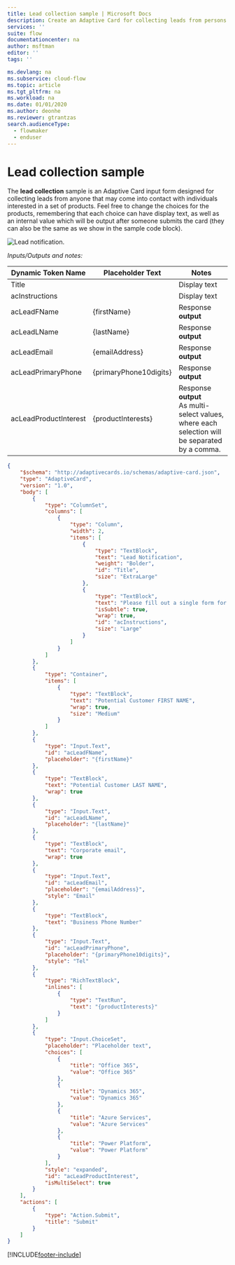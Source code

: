 ```yaml
---
title: Lead collection sample | Microsoft Docs
description: Create an Adaptive Card for collecting leads from persons interested in a set of products.
services: ''
suite: flow
documentationcenter: na
author: msftman
editor: ''
tags: ''

ms.devlang: na
ms.subservice: cloud-flow
ms.topic: article
ms.tgt_pltfrm: na
ms.workload: na
ms.date: 01/01/2020
ms.author: deonhe
ms.reviewer: gtrantzas
search.audienceType: 
  - flowmaker
  - enduser
---
```

# Lead collection sample

The **lead collection** sample is an Adaptive Card input form designed for collecting leads from anyone that may come into contact with individuals interested in a set of products. Feel free to change the choices for the products, remembering that each choice can have display text, as well as an internal value which will be output after someone submits the card (they can also be the same as we show in the sample code block).

![Lead notification.](media/adaptive-cards/lead-notification.png)

*Inputs/Outputs and notes:*

| Dynamic Token Name    | Placeholder Text       | Notes                                                                                       |
|-----------------------|------------------------|--------------------------------------|
| Title                 |                        | Display text                                                                                  |
| acInstructions        |                        | Display text                                                                                  |
| acLeadFName           | {firstName}            | Response **output**                                                                           |
| acLeadLName           | {lastName}             | Response **output**                                                                           |
| acLeadEmail           | {emailAddress}         | Response **output**                                                                           |
| acLeadPrimaryPhone    | {primaryPhone10digits} | Response **output**                                                                           |
| acLeadProductInterest | {productInterests}     | Response **output**  <br>As multi-select values, where each selection will be separated by a comma.                                                                         |

``` json
{
    "$schema": "http://adaptivecards.io/schemas/adaptive-card.json",
    "type": "AdaptiveCard",
    "version": "1.0",
    "body": [
        {
            "type": "ColumnSet",
            "columns": [
                {
                    "type": "Column",
                    "width": 2,
                    "items": [
                        {
                            "type": "TextBlock",
                            "text": "Lead Notification",
                            "weight": "Bolder",
                            "id": "Title",
                            "size": "ExtraLarge"
                        },
                        {
                            "type": "TextBlock",
                            "text": "Please fill out a single form for each individual expressing interest in our products. ",
                            "isSubtle": true,
                            "wrap": true,
                            "id": "acInstructions",
                            "size": "Large"
                        }
                    ]
                }
            ]
        },
        {
            "type": "Container",
            "items": [
                {
                    "type": "TextBlock",
                    "text": "Potential Customer FIRST NAME",
                    "wrap": true,
                    "size": "Medium"
                }
            ]
        },
        {
            "type": "Input.Text",
            "id": "acLeadFName",
            "placeholder": "{firstName}"
        },
        {
            "type": "TextBlock",
            "text": "Potential Customer LAST NAME",
            "wrap": true
        },
        {
            "type": "Input.Text",
            "id": "acLeadLName",
            "placeholder": "{lastName}"
        },
        {
            "type": "TextBlock",
            "text": "Corporate email",
            "wrap": true
        },
        {
            "type": "Input.Text",
            "id": "acLeadEmail",
            "placeholder": "{emailAddress}",
            "style": "Email"
        },
        {
            "type": "TextBlock",
            "text": "Business Phone Number"
        },
        {
            "type": "Input.Text",
            "id": "acLeadPrimaryPhone",
            "placeholder": "{primaryPhone10digits}",
            "style": "Tel"
        },
        {
            "type": "RichTextBlock",
            "inlines": [
                {
                    "type": "TextRun",
                    "text": "{productInterests}"
                }
            ]
        },
        {
            "type": "Input.ChoiceSet",
            "placeholder": "Placeholder text",
            "choices": [
                {
                    "title": "Office 365",
                    "value": "Office 365"
                },
                {
                    "title": "Dynamics 365",
                    "value": "Dynamics 365"
                },
                {
                    "title": "Azure Services",
                    "value": "Azure Services"
                },
                {
                    "title": "Power Platform",
                    "value": "Power Platform"
                }
            ],
            "style": "expanded",
            "id": "acLeadProductInterest",
            "isMultiSelect": true
        }
    ],
    "actions": [
        {
            "type": "Action.Submit",
            "title": "Submit"
        }
    ]
}
```




[!INCLUDE[footer-include](includes/footer-banner.md)]

